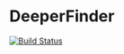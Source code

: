 # DeeperFinder

[![Build Status](https://travis-ci.org/VincentSurelle/DeeperFinder.svg?branch=master)](https://travis-ci.org/VincentSurelle/DeeperFinder)
